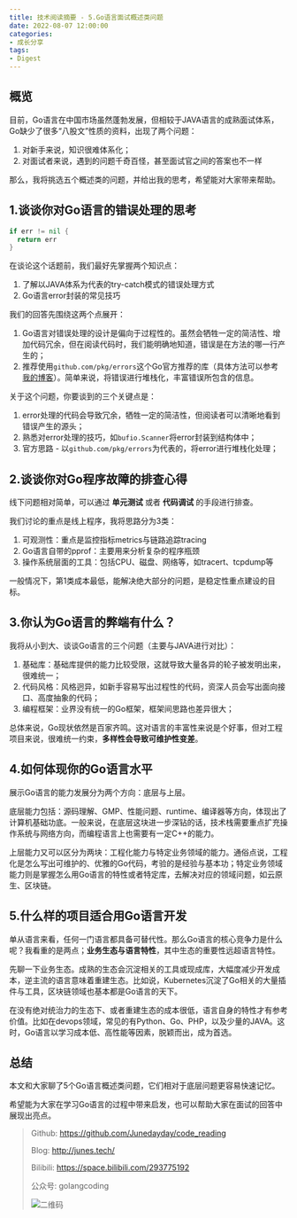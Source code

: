 ```yaml
---
title: 技术阅读摘要 - 5.Go语言面试概述类问题
date: 2022-08-07 12:00:00
categories: 
- 成长分享
tags:
- Digest
---
```


## 概览

目前，Go语言在中国市场虽然蓬勃发展，但相较于JAVA语言的成熟面试体系，Go缺少了很多“八股文”性质的资料，出现了两个问题：

1. 对新手来说，知识很难体系化；
2. 对面试者来说，遇到的问题千奇百怪，甚至面试官之间的答案也不一样

那么，我将挑选五个概述类的问题，并给出我的思考，希望能对大家带来帮助。

<!-- more -->

## 1.谈谈你对Go语言的错误处理的思考

```go
if err != nil {
  return err
}
```

在谈论这个话题前，我们最好先掌握两个知识点：

1. 了解以JAVA体系为代表的try-catch模式的错误处理方式
2. Go语言error封装的常见技巧

我们的回答先围绕这两个点展开：

1. Go语言对错误处理的设计是偏向于过程性的。虽然会牺牲一定的简洁性、增加代码冗余，但在阅读代码时，我们能明确地知道，错误是在方法的哪一行产生的；
2. 推荐使用`github.com/pkg/errors`这个Go官方推荐的库（具体方法可以参考 [我的博客](https://junedayday.github.io/2021/05/07/go-tip/go-tip-3/)）。简单来说，将错误进行堆栈化，丰富错误所包含的信息。

关于这个问题，你要谈到的三个关键点是：

1. error处理的代码会导致冗余，牺牲一定的简洁性，但阅读者可以清晰地看到错误产生的源头；
2. 熟悉对error处理的技巧，如`bufio.Scanner`将error封装到结构体中；
3. 官方思路 - 以`github.com/pkg/errors`为代表的，将error进行堆栈化处理；

## 2.谈谈你对Go程序故障的排查心得

线下问题相对简单，可以通过 **单元测试** 或者 **代码调试** 的手段进行排查。

我们讨论的重点是线上程序，我将思路分为3类：

1. 可观测性：重点是监控指标metrics与链路追踪tracing
2. Go语言自带的pprof：主要用来分析复杂的程序瓶颈
3. 操作系统层面的工具：包括CPU、磁盘、网络等，如tracert、tcpdump等

一般情况下，第1类成本最低，能解决绝大部分的问题，是稳定性重点建设的目标。

## 3.你认为Go语言的弊端有什么？

我将从小到大、谈谈Go语言的三个问题（主要与JAVA进行对比）：

1. 基础库：基础库提供的能力比较受限，这就导致大量各异的轮子被发明出来，很难统一；
2. 代码风格：风格迥异，如新手容易写出过程性的代码，资深人员会写出面向接口、高度抽象的代码；
3. 编程框架：业界没有统一的Go框架，框架间思路也差异很大；

总体来说，Go现状依然是百家齐鸣。这对语言的丰富性来说是个好事，但对工程项目来说，很难统一约束，**多样性会导致可维护性变差**。

## 4.如何体现你的Go语言水平

展示Go语言的能力发展分为两个方向：底层与上层。

底层能力包括：源码理解、GMP、性能问题、runtime、编译器等方向，体现出了计算机基础功底。一般来说，在底层这块进一步深钻的话，技术栈需要重点扩充操作系统与网络方向，而编程语言上也需要有一定C++的能力。

上层能力又可以区分为两块：工程化能力与特定业务领域的能力。通俗点说，工程化是怎么写出可维护的、优雅的Go代码，考验的是经验与基本功；特定业务领域能力则是掌握怎么用Go语言的特性或者特定库，去解决对应的领域问题，如云原生、区块链。

## 5.什么样的项目适合用Go语言开发

单从语言来看，任何一门语言都具备可替代性。那么Go语言的核心竞争力是什么呢？我看重的是两点；**业务生态与语言特性**，其中生态的重要性远超语言特性。

先聊一下业务生态。成熟的生态会沉淀相关的工具或现成库，大幅度减少开发成本，逆主流的语言意味着重建生态。比如说，Kubernetes沉淀了Go相关的大量插件与工具，区块链领域也基本都是Go语言的天下。

在没有绝对统治力的生态下、或者重建生态的成本很低，语言自身的特性才有参考价值。比如在devops领域，常见的有Python、Go、PHP，以及少量的JAVA。这时，Go语言以学习成本低、高性能等因素，脱颖而出，成为首选。

## 总结

本文和大家聊了5个Go语言概述类问题，它们相对于底层问题更容易快速记忆。

希望能为大家在学习Go语言的过程中带来启发，也可以帮助大家在面试的回答中展现出亮点。



> Github: https://github.com/Junedayday/code_reading
>
> Blog: http://junes.tech/
>
> Bilibili: https://space.bilibili.com/293775192
>
> 公众号: golangcoding
>
>  ![二维码](https://i.loli.net/2021/02/28/RPzy7Hjc9GZ8I3e.jpg)

